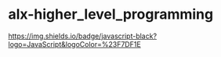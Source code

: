 # alx-higher_level_programming
https://img.shields.io/badge/javascript-black?logo=JavaScript&logoColor=%23F7DF1E
